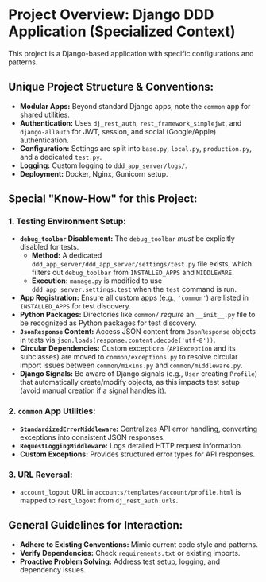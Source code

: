 # Project Overview: Django DDD Application (Specialized Context)

This project is a Django-based application with specific configurations and patterns.

## Unique Project Structure & Conventions:
- **Modular Apps:** Beyond standard Django apps, note the `common` app for shared utilities.
- **Authentication:** Uses `dj_rest_auth`, `rest_framework_simplejwt`, and `django-allauth` for JWT, session, and social (Google/Apple) authentication.
- **Configuration:** Settings are split into `base.py`, `local.py`, `production.py`, and a dedicated `test.py`.
- **Logging:** Custom logging to `ddd_app_server/logs/`.
- **Deployment:** Docker, Nginx, Gunicorn setup.

## Special "Know-How" for this Project:

### 1. Testing Environment Setup:
- **`debug_toolbar` Disablement:** The `debug_toolbar` *must* be explicitly disabled for tests.
    - **Method:** A dedicated `ddd_app_server/ddd_app_server/settings/test.py` file exists, which filters out `debug_toolbar` from `INSTALLED_APPS` and `MIDDLEWARE`.
    - **Execution:** `manage.py` is modified to use `ddd_app_server.settings.test` when the `test` command is run.
- **App Registration:** Ensure all custom apps (e.g., `'common'`) are listed in `INSTALLED_APPS` for test discovery.
- **Python Packages:** Directories like `common/` *require* an `__init__.py` file to be recognized as Python packages for test discovery.
- **`JsonResponse` Content:** Access JSON content from `JsonResponse` objects in tests via `json.loads(response.content.decode('utf-8'))`.
- **Circular Dependencies:** Custom exceptions (`APIException` and its subclasses) are moved to `common/exceptions.py` to resolve circular import issues between `common/mixins.py` and `common/middleware.py`.
- **Django Signals:** Be aware of Django signals (e.g., `User` creating `Profile`) that automatically create/modify objects, as this impacts test setup (avoid manual creation if a signal handles it).

### 2. `common` App Utilities:
- **`StandardizedErrorMiddleware`:** Centralizes API error handling, converting exceptions into consistent JSON responses.
- **`RequestLoggingMiddleware`:** Logs detailed HTTP request information.
- **Custom Exceptions:** Provides structured error types for API responses.

### 3. URL Reversal:
- `account_logout` URL in `accounts/templates/account/profile.html` is mapped to `rest_logout` from `dj_rest_auth.urls`.

## General Guidelines for Interaction:
- **Adhere to Existing Conventions:** Mimic current code style and patterns.
- **Verify Dependencies:** Check `requirements.txt` or existing imports.
- **Proactive Problem Solving:** Address test setup, logging, and dependency issues.